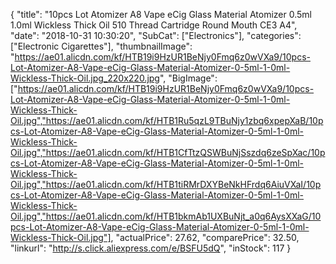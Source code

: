 {
	"title": "10pcs Lot  Atomizer A8 Vape eCig Glass Material Atomizer 0.5ml 1.0ml Wickless Thick Oil 510 Thread Cartridge Round Mouth CE3 A4",
	"date": "2018-10-31 10:30:20",
	"SubCat": ["Electronics"],
	"categories": ["Electronic Cigarettes"],
	"thumbnailImage": "https://ae01.alicdn.com/kf/HTB19i9HzUR1BeNjy0Fmq6z0wVXa9/10pcs-Lot-Atomizer-A8-Vape-eCig-Glass-Material-Atomizer-0-5ml-1-0ml-Wickless-Thick-Oil.jpg_220x220.jpg",
	"BigImage": ["https://ae01.alicdn.com/kf/HTB19i9HzUR1BeNjy0Fmq6z0wVXa9/10pcs-Lot-Atomizer-A8-Vape-eCig-Glass-Material-Atomizer-0-5ml-1-0ml-Wickless-Thick-Oil.jpg","https://ae01.alicdn.com/kf/HTB1Ru5qzL9TBuNjy1zbq6xpepXaB/10pcs-Lot-Atomizer-A8-Vape-eCig-Glass-Material-Atomizer-0-5ml-1-0ml-Wickless-Thick-Oil.jpg","https://ae01.alicdn.com/kf/HTB1CfTtzQSWBuNjSszdq6zeSpXac/10pcs-Lot-Atomizer-A8-Vape-eCig-Glass-Material-Atomizer-0-5ml-1-0ml-Wickless-Thick-Oil.jpg","https://ae01.alicdn.com/kf/HTB1tiRMrDXYBeNkHFrdq6AiuVXaI/10pcs-Lot-Atomizer-A8-Vape-eCig-Glass-Material-Atomizer-0-5ml-1-0ml-Wickless-Thick-Oil.jpg","https://ae01.alicdn.com/kf/HTB1bkmAb1UXBuNjt_a0q6AysXXaG/10pcs-Lot-Atomizer-A8-Vape-eCig-Glass-Material-Atomizer-0-5ml-1-0ml-Wickless-Thick-Oil.jpg"],
	"actualPrice": 27.62,
	"comparePrice": 32.50,
	"linkurl": "http://s.click.aliexpress.com/e/BSFU5dQ",
	"inStock": 117
}
